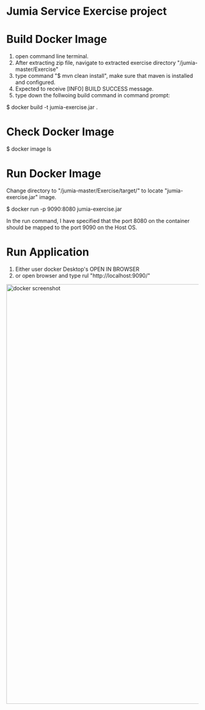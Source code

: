 # Jumia Service Exercise project

# Build Docker Image 
1. open command line terminal.
2. After extracting zip file, navigate to extracted exercise directory "/jumia-master/Exercise"
3. type command "$ mvn clean install", make sure that maven is installed and configured.
4. Expected to receive [INFO] BUILD SUCCESS message.
5. type down the follwoing build command in command prompt:

$ docker build -t jumia-exercise.jar . 

# Check Docker Image 
$ docker image ls

# Run Docker Image 
Change directory to "/jumia-master/Exercise/target/" to locate "jumia-exercise.jar" image.

$ docker run -p 9090:8080 jumia-exercise.jar

In the run command, I have specified that the port 8080 on the container should be mapped to the port 9090 on the Host OS.

# Run Application 
1. Either user docker Desktop's OPEN IN BROWSER
2. or open browser and type rul "http://localhost:9090/"

<img width="1096" alt="docker screenshot" src="https://user-images.githubusercontent.com/6859014/132523416-9c3f8e16-6a20-4348-b0a2-1f26de15d833.png">
